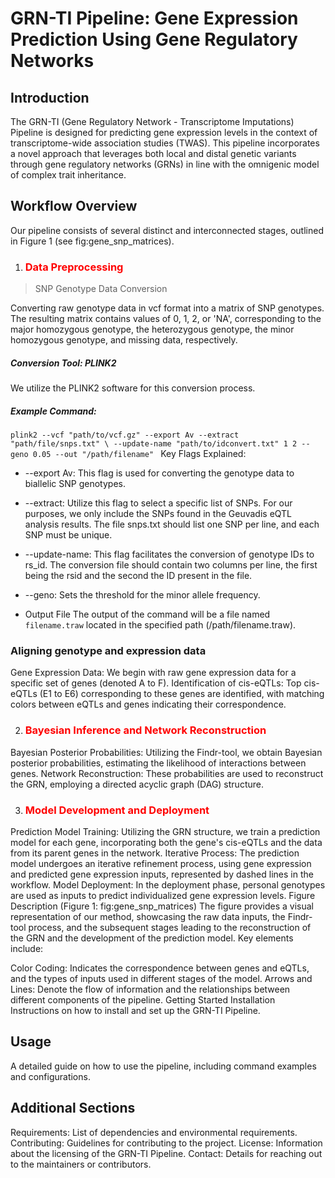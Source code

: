 # GRN-TI Pipeline: Gene Expression Prediction Using Gene Regulatory Networks

## Introduction

The GRN-TI (Gene Regulatory Network - Transcriptome Imputations) Pipeline is designed for predicting gene expression levels in the context of transcriptome-wide association studies (TWAS). This pipeline incorporates a novel approach that leverages both local and distal genetic variants through gene regulatory networks (GRNs) in line with the omnigenic model of complex trait inheritance.

## Workflow Overview
Our pipeline consists of several distinct and interconnected stages, outlined in Figure 1 (see fig:gene_snp_matrices).

 1. ### <span style="color:red;">Data Preprocessing</span>

>SNP Genotype Data Conversion

Converting raw genotype data in vcf format into a matrix of SNP genotypes. The resulting matrix contains values of 0, 1, 2, or 'NA', corresponding to the major homozygous genotype, the heterozygous genotype, the minor homozygous genotype, and missing data, respectively.

##### Conversion Tool: PLINK2
We utilize the PLINK2 software for this conversion process.

##### Example Command:
`plink2 --vcf "path/to/vcf.gz" --export Av --extract "path/file/snps.txt" \
       --update-name "path/to/idconvert.txt" 1 2 --geno 0.05 --out "/path/filename"
`
Key Flags Explained:

* --export Av: This flag is used for converting the genotype data to biallelic SNP genotypes.

* --extract: Utilize this flag to select a specific list of SNPs. For our purposes, we only include the SNPs found in the Geuvadis eQTL analysis results. The file snps.txt should list one SNP per line, and each SNP must be unique.

* --update-name: This flag facilitates the conversion of genotype IDs to rs_id. The conversion file should contain two columns per line, the first being the rsid and the second the ID present in the file.

* --geno: Sets the threshold for the minor allele frequency.

* Output File
 The output of the command will be a file named `filename.traw` located in the specified path (/path/filename.traw). 


### Aligning genotype and expression data


Gene Expression Data: We begin with raw gene expression data for a specific set of genes (denoted A to F).
Identification of cis-eQTLs: Top cis-eQTLs (E1 to E6) corresponding to these genes are identified, with matching colors between eQTLs and genes indicating their correspondence.

2. ### <span style="color:red;">Bayesian Inference and Network Reconstruction </span>


Bayesian Posterior Probabilities: Utilizing the Findr-tool, we obtain Bayesian posterior probabilities, estimating the likelihood of interactions between genes.
Network Reconstruction: These probabilities are used to reconstruct the GRN, employing a directed acyclic graph (DAG) structure.

3. ### <span style="color:red;">Model Development and Deployment</span>
Prediction Model Training: Utilizing the GRN structure, we train a prediction model for each gene, incorporating both the gene's cis-eQTLs and the data from its parent genes in the network.
Iterative Process: The prediction model undergoes an iterative refinement process, using gene expression and predicted gene expression inputs, represented by dashed lines in the workflow.
Model Deployment: In the deployment phase, personal genotypes are used as inputs to predict individualized gene expression levels.
Figure Description (Figure 1: fig:gene_snp_matrices)
The figure provides a visual representation of our method, showcasing the raw data inputs, the Findr-tool process, and the subsequent stages leading to the reconstruction of the GRN and the development of the prediction model. Key elements include:

Color Coding: Indicates the correspondence between genes and eQTLs, and the types of inputs used in different stages of the model.
Arrows and Lines: Denote the flow of information and the relationships between different components of the pipeline.
Getting Started
Installation
Instructions on how to install and set up the GRN-TI Pipeline.

##  Usage
A detailed guide on how to use the pipeline, including command examples and configurations.

## Additional Sections
Requirements: List of dependencies and environmental requirements.
Contributing: Guidelines for contributing to the project.
License: Information about the licensing of the GRN-TI Pipeline.
Contact: Details for reaching out to the maintainers or contributors.
